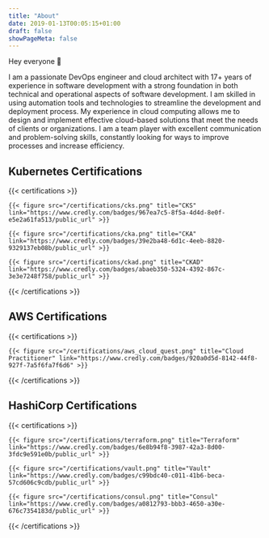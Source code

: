 ```yaml
---
title: "About"
date: 2019-01-13T00:05:15+01:00
draft: false
showPageMeta: false
---
```


Hey everyone 👋

I am a passionate DevOps engineer and cloud architect with 17+ years of experience in software development with a strong foundation in both technical and operational aspects of software development.
I am skilled in using automation tools and technologies to streamline the development and deployment process.
My experience in cloud computing allows me to design and implement effective cloud-based solutions that meet the needs of clients or organizations.
I am a team player with excellent communication and problem-solving skills, constantly looking for ways to improve processes and increase efficiency.

## Kubernetes Certifications

{{< certifications >}}

    {{< figure src="/certifications/cks.png" title="CKS" link="https://www.credly.com/badges/967ea7c5-8f5a-4d4d-8e0f-e5e2a61fa513/public_url" >}}
    
    {{< figure src="/certifications/cka.png" title="CKA" link="https://www.credly.com/badges/39e2ba48-6d1c-4eeb-8820-9329137eb08b/public_url" >}}
    
    {{< figure src="/certifications/ckad.png" title="CKAD" link="https://www.credly.com/badges/abaeb350-5324-4392-867c-3e3e7248f758/public_url" >}}
    
{{< /certifications >}}

## AWS Certifications

{{< certifications >}}

    {{< figure src="/certifications/aws_cloud_quest.png" title="Cloud Practitioner" link="https://www.credly.com/badges/920a0d5d-8142-44f8-927f-7a5f6fa7f6d6" >}}

{{< /certifications >}}

## HashiCorp Certifications

{{< certifications >}}

    {{< figure src="/certifications/terraform.png" title="Terraform" link="https://www.credly.com/badges/6e8b94f8-3987-42a3-8d00-3fdc9e591e0b/public_url" >}}
    
    {{< figure src="/certifications/vault.png" title="Vault" link="https://www.credly.com/badges/c99bdc40-c011-41b6-beca-57cd606c9cdb/public_url" >}}
    
    {{< figure src="/certifications/consul.png" title="Consul" link="https://www.credly.com/badges/a0812793-bbb3-4650-a30e-676c7354183d/public_url" >}}

{{< /certifications >}}
